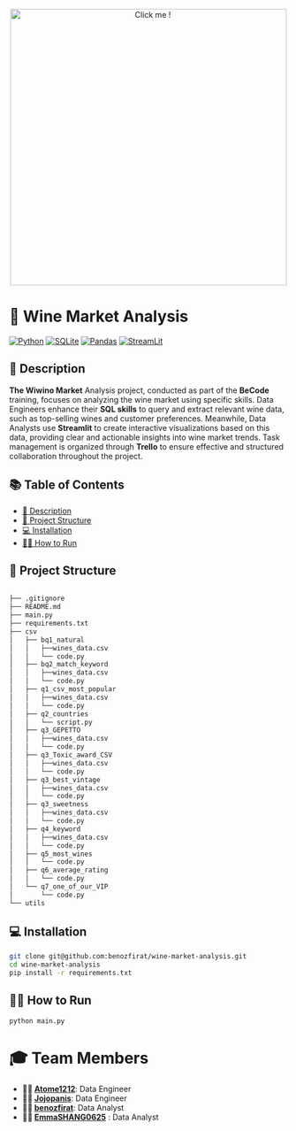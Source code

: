 <p align="center">
  <a href="https://www.youtube.com/embed/dQw4w9WgXcQ?autoplay=1">
      <img src="https://media.wired.com/photos/641337bd5e3ab3be4fe3e789/master/w_1600%2Cc_limit/sql_normal.gif" alt="Click me !" width="500" />
  </a>
</p>


# 🍷 Wine Market Analysis

[![Python](https://img.shields.io/badge/python-3670A0?style=for-the-badge&logo=python&logoColor=ffdd54)](https://www.python.org) [![SQLite](https://img.shields.io/badge/sqlite-%2307405e.svg?style=for-the-badge&logo=sqlite&logoColor=white)](https://www.sqlite.org) [![Pandas](https://img.shields.io/badge/pandas-%23150458.svg?style=for-the-badge&logo=pandas&logoColor=white)](https://pandas.pydata.org/) [![StreamLit](https://img.shields.io/badge/-Streamlit-FF4B4B?style=for-the-badge&logo=streamlit&logoColor=white)](https://streamlit.io/)


## 📝 Description

**The Wiwino Market** Analysis project, conducted as part of the **BeCode** training, focuses on analyzing the wine market using specific skills. Data Engineers enhance their **SQL skills** to query and extract relevant wine data, such as top-selling wines and customer preferences. Meanwhile, Data Analysts use **Streamlit** to create interactive visualizations based on this data, providing clear and actionable insights into wine market trends. Task management is organized through **Trello** to ensure effective and structured collaboration throughout the project.

## 📚 Table of Contents
- [📝 Description](#-description)
- [📂 Project Structure](#-project-structure)
- [💻 Installation](#-installation)
- [🏃‍♂️ How to Run](#-how-to-run)
  
## 📂 Project Structure

```bash 

├── .gitignore
├── README.md
├── main.py
├── requirements.txt
├── csv
│   ├── bq1_natural
│   │   ├──wines_data.csv
│   │   └── code.py
│   ├── bq2_match_keyword
│   │   ├──wines_data.csv
│   │   └── code.py
│   ├── q1_csv_most_popular
│   │   ├──wines_data.csv
│   │   └── code.py
│   ├── q2_countries
│   │   └── script.py
│   ├── q3_GEPETTO
│   │   ├──wines_data.csv
│   │   └── code.py
│   ├── q3_Toxic_award_CSV
│   │   ├──wines_data.csv
│   │   └── code.py
│   ├── q3_best_vintage
│   │   ├──wines_data.csv
│   │   └── code.py
│   ├── q3_sweetness
│   │   ├──wines_data.csv
│   │   └── code.py
│   ├── q4_keyword
│   │   ├──wines_data.csv
│   │   └── code.py
│   ├── q5_most_wines
│   │   └── code.py
│   ├── q6_average_rating
│   │   └── code.py
│   └── q7_one_of_our_VIP
│       └── code.py
└── utils


```

## 💻 Installation

```bash
git clone git@github.com:benozfirat/wine-market-analysis.git
cd wine-market-analysis
pip install -r requirements.txt
```
## 🏃‍♂️ How to Run

```bash
python main.py
```

# 🎓 Team Members

- **👷‍♂️ [Atome1212](https://github.com/Atome1212)**: Data Engineer
- **👷‍♂️ [Jojopanis](https://github.com/Jojopanis)**: Data Engineer
- **👨‍💻 [benozfirat](https://github.com/benozfirat)**: Data Analyst
- **👩‍💻 [EmmaSHANG0625](https://github.com/EmmaSHANG0625)** : Data Analyst
  
